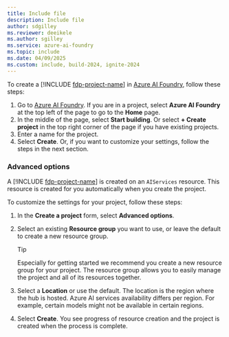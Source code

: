```yaml
---
title: Include file
description: Include file
author: sdgilley
ms.reviewer: deeikele
ms.author: sgilley
ms.service: azure-ai-foundry
ms.topic: include
ms.date: 04/09/2025
ms.custom: include, build-2024, ignite-2024
---
```


To create a [!INCLUDE [fdp-project-name](fdp-project-name.md)] in [Azure AI Foundry](https://ai.azure.com), follow these steps:

1. Go to [Azure AI Foundry](https://ai.azure.com). If you are in a project, select **Azure AI Foundry** at the top left of the page to go to the **Home** page.
1. In the middle of the page, select **Start building**. Or select **+ Create project** in the top right corner of the page if you have existing projects.
1. Enter a name for the project.
1. Select **Create**.  Or, if you want to customize your settings, follow the steps in the next section.

### Advanced options

A [!INCLUDE [fdp-project-name](fdp-project-name.md)] is created on an `AIServices` resource. This resource is created for you automatically when you create the project. 

To customize the settings for your project, follow these steps:

1. In the **Create a project** form, select **Advanced options**.

1. Select an existing **Resource group** you want to use, or leave the default to create a new resource group.

    > [!TIP]
    > Especially for getting started we recommend you create a new resource group for your project. The resource group allows you to easily manage the project and all of its resources together. 

1. Select a **Location** or use the default. The location is the region where the hub is hosted. Azure AI services availability differs per region. For example, certain models might not be available in certain regions.

1. Select **Create**. You see progress of resource creation and the project is created when the process is complete.

